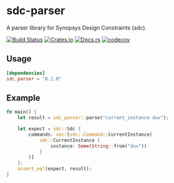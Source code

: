 # sdc-parser
A parser library for Synopsys Design Constraints (sdc).

[![Build Status](https://dev.azure.com/dalance/sdc-parser/_apis/build/status/dalance.sdc-parser?branchName=master)](https://dev.azure.com/dalance/sdc-parser/_build/latest?definitionId=1&branchName=master)
[![Crates.io](https://img.shields.io/crates/v/sdc-parser.svg)](https://crates.io/crates/sdc-parser)
[![Docs.rs](https://docs.rs/sdc-parser/badge.svg)](https://docs.rs/sdc-parser)
[![codecov](https://codecov.io/gh/dalance/sdc-parser/branch/master/graph/badge.svg)](https://codecov.io/gh/dalance/sdc-parser)

## Usage

```Cargo.toml
[dependencies]
sdc_parser = "0.1.0"
```

## Example

```rust
fn main() {
    let result = sdc_parser::parse("current_instance duv");

    let expect = sdc::Sdc {
        commands: vec![sdc::Command::CurrentInstance(
            sdc::CurrentInstance {
                instance: Some(String::from("duv"))
            }
        )]
    };
    assert_eq!(expect, result);
}
```
